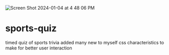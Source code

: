 
![Screen Shot 2024-01-04 at 4 48 06 PM](https://github.com/AnthonyBuffill/sports-quiz/assets/153314977/36be608f-d08d-4f26-b8c0-197749af05b3)

# sports-quiz
timed quiz of sports trivia
added many new to myself css characteristics to make for better user interaction
